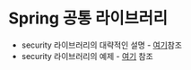 # Spring 공통 라이브러리  

- security 라이브러리의 대략적인 설명 - [여기](https://keencho.github.io/posts/spring-security-custom-library/)참조  
- security 라이브러리의 예제 - [여기](https://github.com/keencho/spring/tree/master/security) 참조  
